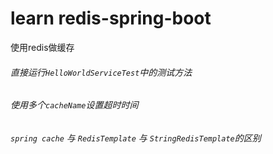# learn redis-spring-boot
使用redis做缓存 
###### 直接运行`HelloWorldServiceTest`中的测试方法
###### 使用多个`cacheName`设置超时时间
###### `spring cache` 与 `RedisTemplate` 与 `StringRedisTemplate`的区别
